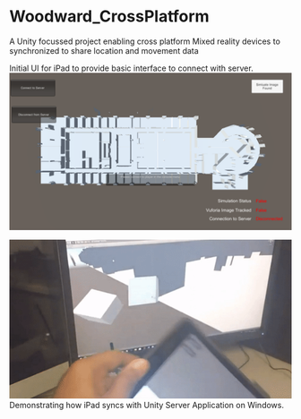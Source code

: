 # Woodward_CrossPlatform
A Unity focussed project enabling cross platform Mixed reality devices to synchronized to share location and movement data

Initial UI for iPad to provide basic interface to connect with server.
<img src="https://github.com/ImmersiveAnalyticsUNCC/Woodward_CrossPlatform/blob/master/Screen%20Shot%202018-09-26%20at%2011.27.33%20PM.png"> 


<img src="https://github.com/ImmersiveAnalyticsUNCC/Woodward_CrossPlatform/blob/master/iPad-Server%20Syncing.gif">
Demonstrating how iPad syncs with Unity Server Application on Windows.
